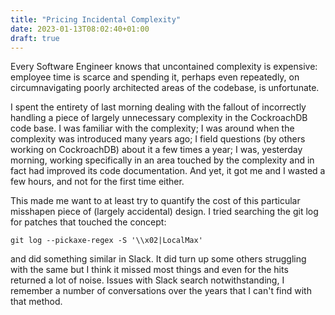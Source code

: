 ```yaml
---
title: "Pricing Incidental Complexity"
date: 2023-01-13T08:02:40+01:00
draft: true
---
```


Every Software Engineer knows that uncontained complexity is expensive: employee time is scarce and spending it, perhaps even repeatedly, on circumnavigating poorly architected areas of the codebase, is unfortunate.

I spent the entirety of last morning dealing with the fallout of incorrectly handling a piece of largely unnecessary complexity in the CockroachDB code base. I was familiar with the complexity; I was around when the complexity was introduced many years ago; I field questions (by others working on CockroachDB) about it a few times a year; I was, yesterday morning, working specifically in an area touched by the complexity and in fact had improved its code documentation. And yet, it got me and I wasted a few hours, and not for the first time either.

This made me want to at least try to quantify the cost of this particular misshapen piece of (largely accidental) design. I tried searching the git log for patches that touched the concept:

```
git log --pickaxe-regex -S '\\x02|LocalMax'
```

and did something similar in Slack. It did turn up some others struggling with the same but I think it missed most things and even for the hits returned a lot of noise. Issues with Slack search notwithstanding, I remember a number of conversations over the years that I can't find with that method.
